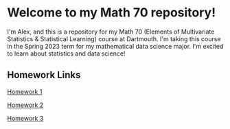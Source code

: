 # Welcome to my Math 70 repository!

I'm Alex, and this is a repository for my Math 70 (Elements of Multivariate Statistics & Statistical Learning) course at Dartmouth. I'm taking this course in the Spring 2023 term for my mathematical data science major. I'm excited to learn about statistics and data science!

## Homework Links

[Homework 1](homeworks/hw1/hw1.pdf)

[Homework 2](homeworks/hw2/hw2.pdf)

[Homework 3](homeworks/hw3/hw3.pdf)
